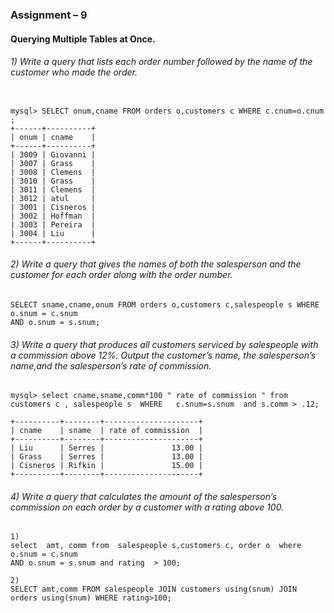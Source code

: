 ### Assignment – 9

#### Querying Multiple Tables at Once.





###### 1) Write a query that lists each order number followed by the name of the customer who made the order.



```

mysql> SELECT onum,cname FROM orders o,customers c WHERE c.cnum=o.cnum ;
+------+----------+
| onum | cname    |
+------+----------+
| 3009 | Giovanni |
| 3007 | Grass    |
| 3008 | Clemens  |
| 3010 | Grass    |
| 3011 | Clemens  |
| 3012 | atul     |
| 3001 | Cisneros |
| 3002 | Hoffman  |
| 3003 | Pereira  |
| 3004 | Liu      |
+------+----------+

```



###### 2) Write a query that gives the names of both the salesperson and the customer for each order along with the order number.



```
SELECT sname,cname,onum FROM orders o,customers c,salespeople s WHERE o.snum = c.snum
AND o.snum = s.snum;
```



###### 3) Write a query that produces all customers serviced by salespeople with a commission above 12%.    	Output the customer’s name, the salesperson’s name,and the salesperson’s rate of commission.



```
mysql> select cname,sname,comm*100 " rate of commission " from customers c , salespeople s  WHERE   c.snum=s.snum  and s.comm > .12;

+----------+--------+---------------------+
| cname    | sname  | rate of commission  |
+----------+--------+---------------------+
| Liu      | Serres |               13.00 |
| Grass    | Serres |               13.00 |
| Cisneros | Rifkin |               15.00 |
+----------+--------+---------------------+
```



###### 4) Write a query that calculates the amount of the salesperson’s commission on each order by a customer with a rating above 100.



```
1)
select  amt, comm from  salespeople s,customers c, order o  where   o.snum = c.snum
AND o.snum = s.snum and rating  > 100;

2)
SELECT amt,comm FROM salespeople JOIN customers using(snum) JOIN orders using(snum) WHERE rating>100;


```









